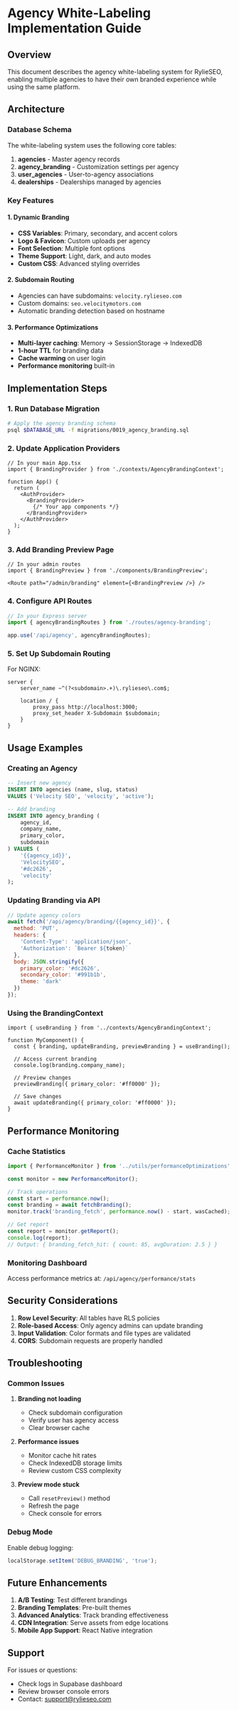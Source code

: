 # Agency White-Labeling Implementation Guide

## Overview
This document describes the agency white-labeling system for RylieSEO, enabling multiple agencies to have their own branded experience while using the same platform.

## Architecture

### Database Schema
The white-labeling system uses the following core tables:

1. **agencies** - Master agency records
2. **agency_branding** - Customization settings per agency
3. **user_agencies** - User-to-agency associations
4. **dealerships** - Dealerships managed by agencies

### Key Features

#### 1. Dynamic Branding
- **CSS Variables**: Primary, secondary, and accent colors
- **Logo & Favicon**: Custom uploads per agency
- **Font Selection**: Multiple font options
- **Theme Support**: Light, dark, and auto modes
- **Custom CSS**: Advanced styling overrides

#### 2. Subdomain Routing
- Agencies can have subdomains: `velocity.rylieseo.com`
- Custom domains: `seo.velocitymotors.com`
- Automatic branding detection based on hostname

#### 3. Performance Optimizations
- **Multi-layer caching**: Memory → SessionStorage → IndexedDB
- **1-hour TTL** for branding data
- **Cache warming** on user login
- **Performance monitoring** built-in

## Implementation Steps

### 1. Run Database Migration
```bash
# Apply the agency branding schema
psql $DATABASE_URL -f migrations/0019_agency_branding.sql
```

### 2. Update Application Providers
```tsx
// In your main App.tsx
import { BrandingProvider } from './contexts/AgencyBrandingContext';

function App() {
  return (
    <AuthProvider>
      <BrandingProvider>
        {/* Your app components */}
      </BrandingProvider>
    </AuthProvider>
  );
}
```

### 3. Add Branding Preview Page
```tsx
// In your admin routes
import { BrandingPreview } from './components/BrandingPreview';

<Route path="/admin/branding" element={<BrandingPreview />} />
```

### 4. Configure API Routes
```javascript
// In your Express server
import { agencyBrandingRoutes } from './routes/agency-branding';

app.use('/api/agency', agencyBrandingRoutes);
```

### 5. Set Up Subdomain Routing
For NGINX:
```nginx
server {
    server_name ~^(?<subdomain>.+)\.rylieseo\.com$;
    
    location / {
        proxy_pass http://localhost:3000;
        proxy_set_header X-Subdomain $subdomain;
    }
}
```

## Usage Examples

### Creating an Agency
```sql
-- Insert new agency
INSERT INTO agencies (name, slug, status) 
VALUES ('Velocity SEO', 'velocity', 'active');

-- Add branding
INSERT INTO agency_branding (
    agency_id, 
    company_name, 
    primary_color, 
    subdomain
) VALUES (
    '{{agency_id}}', 
    'VelocitySEO', 
    '#dc2626', 
    'velocity'
);
```

### Updating Branding via API
```javascript
// Update agency colors
await fetch('/api/agency/branding/{{agency_id}}', {
  method: 'PUT',
  headers: {
    'Content-Type': 'application/json',
    'Authorization': `Bearer ${token}`
  },
  body: JSON.stringify({
    primary_color: '#dc2626',
    secondary_color: '#991b1b',
    theme: 'dark'
  })
});
```

### Using the BrandingContext
```tsx
import { useBranding } from '../contexts/AgencyBrandingContext';

function MyComponent() {
  const { branding, updateBranding, previewBranding } = useBranding();
  
  // Access current branding
  console.log(branding.company_name);
  
  // Preview changes
  previewBranding({ primary_color: '#ff0000' });
  
  // Save changes
  await updateBranding({ primary_color: '#ff0000' });
}
```

## Performance Monitoring

### Cache Statistics
```javascript
import { PerformanceMonitor } from '../utils/performanceOptimizations';

const monitor = new PerformanceMonitor();

// Track operations
const start = performance.now();
const branding = await fetchBranding();
monitor.track('branding_fetch', performance.now() - start, wasCached);

// Get report
const report = monitor.getReport();
console.log(report);
// Output: { branding_fetch_hit: { count: 85, avgDuration: 2.5 } }
```

### Monitoring Dashboard
Access performance metrics at: `/api/agency/performance/stats`

## Security Considerations

1. **Row Level Security**: All tables have RLS policies
2. **Role-based Access**: Only agency admins can update branding
3. **Input Validation**: Color formats and file types are validated
4. **CORS**: Subdomain requests are properly handled

## Troubleshooting

### Common Issues

1. **Branding not loading**
   - Check subdomain configuration
   - Verify user has agency access
   - Clear browser cache

2. **Performance issues**
   - Monitor cache hit rates
   - Check IndexedDB storage limits
   - Review custom CSS complexity

3. **Preview mode stuck**
   - Call `resetPreview()` method
   - Refresh the page
   - Check console for errors

### Debug Mode
Enable debug logging:
```javascript
localStorage.setItem('DEBUG_BRANDING', 'true');
```

## Future Enhancements

1. **A/B Testing**: Test different brandings
2. **Branding Templates**: Pre-built themes
3. **Advanced Analytics**: Track branding effectiveness
4. **CDN Integration**: Serve assets from edge locations
5. **Mobile App Support**: React Native integration

## Support
For issues or questions:
- Check logs in Supabase dashboard
- Review browser console errors
- Contact: support@rylieseo.com
